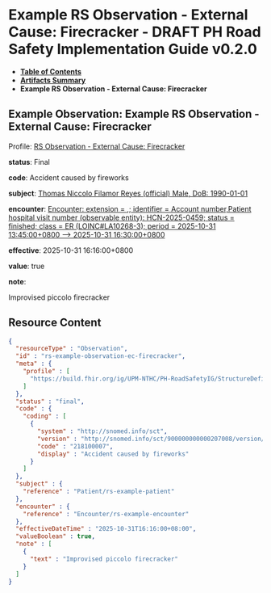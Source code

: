 # Example RS Observation - External Cause: Firecracker - DRAFT PH Road Safety Implementation Guide v0.2.0

* [**Table of Contents**](toc.md)
* [**Artifacts Summary**](artifacts.md)
* **Example RS Observation - External Cause: Firecracker**

## Example Observation: Example RS Observation - External Cause: Firecracker

Profile: [RS Observation - External Cause: Firecracker](StructureDefinition-rs-observation-ec-firecracker.md)

**status**: Final

**code**: Accident caused by fireworks

**subject**: [Thomas Niccolo Filamor Reyes (official) Male, DoB: 1990-01-01](Patient-rs-example-patient.md)

**encounter**: [Encounter: extension = ,; identifier = Account number,Patient hospital visit number (observable entity): HCN-2025-0459; status = finished; class = ER (LOINC#LA10268-3); period = 2025-10-31 13:45:00+0800 --> 2025-10-31 16:30:00+0800](Encounter-rs-example-encounter.md)

**effective**: 2025-10-31 16:16:00+0800

**value**: true

**note**: 

> 

Improvised piccolo firecracker




## Resource Content

```json
{
  "resourceType" : "Observation",
  "id" : "rs-example-observation-ec-firecracker",
  "meta" : {
    "profile" : [
      "https://build.fhir.org/ig/UPM-NTHC/PH-RoadSafetyIG/StructureDefinition/rs-observation-ec-firecracker"
    ]
  },
  "status" : "final",
  "code" : {
    "coding" : [
      {
        "system" : "http://snomed.info/sct",
        "version" : "http://snomed.info/sct/900000000000207008/version/20241001",
        "code" : "218100007",
        "display" : "Accident caused by fireworks"
      }
    ]
  },
  "subject" : {
    "reference" : "Patient/rs-example-patient"
  },
  "encounter" : {
    "reference" : "Encounter/rs-example-encounter"
  },
  "effectiveDateTime" : "2025-10-31T16:16:00+08:00",
  "valueBoolean" : true,
  "note" : [
    {
      "text" : "Improvised piccolo firecracker"
    }
  ]
}

```
